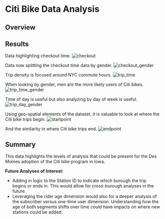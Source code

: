 # **Citi Bike Data Analysis**

## **Overview**

## **Results**
Data highlighting checkout time.
![checkout](resources/checkout_time.png)

Data now splitting the checkout time data by gender.
![checkout_gender](resources/checkout_time_gender.png)

Trip density is focused around NYC commute hours.
![trip_time](resources/trip_time.png)

When looking by gender, men are the more likely users of Citi bikes.
![trip_time_gender](resources/trip_time_gender.png)

Time of day is useful but also analyzing by day of week is useful.
![trip_day_gender](resources/trip_day_gender.png)

Using geo-spatial elements of the dataset, it is valuable to look at where the Citi bike trips begin.
![startpoint](resources/startpoint.png)

And the similarity in where Citi bike trips end.
![endpoint](resources/endpoint.png)




## **Summary**
This data highlights the levels of analysis that could be present for the Des Moines adoption of the Citi bike program in Iowa. 

**Future Analyses of Interest:**
- Adding in logic to the Station ID to indicate which burough the trip begins or ends in. This would allow for cross-burough analyses in the future.
- Leveraging the rider age dimension would also for a deeper analysis of the subscriber versus one-time user dimension. Understanding how the age of both segments shifts over time could have impacts on where new stations could be added.